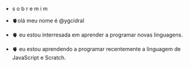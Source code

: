 
- s o b r e m i m

- 🫀olá meu nome é @ygcidral
- 🫀 eu estou interresada em aprender a programar novas linguagens.
- 🫀 eu estou aprendendo a programar recentemente a linguagem de JavaScript e Scratch.


<!---
ygcidral/ygcidral is a ✨ special ✨ repository because its `README.md` (this file) appears on your GitHub profile.
You can click the Preview link to take a look at your changes.
--->








